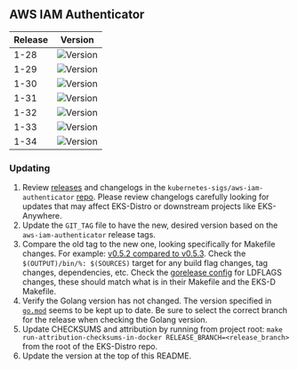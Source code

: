## AWS IAM Authenticator

| Release | Version                                                       |
|---------|---------------------------------------------------------------|
| 1-28    | ![Version](https://img.shields.io/badge/version-v0.6.29-blue) |
| 1-29    | ![Version](https://img.shields.io/badge/version-v0.6.29-blue) |
| 1-30    | ![Version](https://img.shields.io/badge/version-v0.6.29-blue) |
| 1-31    | ![Version](https://img.shields.io/badge/version-v0.6.29-blue) |
| 1-32    | ![Version](https://img.shields.io/badge/version-v0.6.29-blue) |
| 1-33    | ![Version](https://img.shields.io/badge/version-v0.6.29-blue) |
| 1-34    | ![Version](https://img.shields.io/badge/version-v0.6.29-blue) |


### Updating

1. Review [releases](https://github.com/kubernetes-sigs/aws-iam-authenticator/releases)
   and changelogs in the `kubernetes-sigs/aws-iam-authenticator`
   [repo](https://github.com/kubernetes-sigs/aws-iam-authenticator). Please
   review changelogs carefully looking for updates that may affect EKS-Distro or
   downstream projects like EKS-Anywhere.
2. Update the `GIT_TAG` file to have the new, desired version based on the
   `aws-iam-authenticator` release tags.
3. Compare the old tag to the new one, looking specifically for Makefile changes.
   For example:
   [v0.5.2 compared to v0.5.3](https://github.com/kubernetes-sigs/aws-iam-authenticator/compare/v0.5.2...v0.5.3).
   Check the `$(OUTPUT)/bin/%: $(SOURCES)` target for any build flag changes, tag
   changes, dependencies, etc. Check the [gorelease config](https://github.com/kubernetes-sigs/aws-iam-authenticator/blob/master/.goreleaser.yaml)
   for LDFLAGS changes, these should match what is in their Makefile and the EKS-D Makefile.
4. Verify the Golang version has not changed. The version specified in
   [`go.mod`](https://github.com/kubernetes-sigs/aws-iam-authenticator/blob/master/go.mod)
   seems to be kept up to date. Be sure to select the correct branch for the
   release when checking the Golang version.
5. Update CHECKSUMS and attribution by running from project root:
   `make run-attribution-checksums-in-docker RELEASE_BRANCH=<release_branch>`
   from the root of the EKS-Distro repo.
6. Update the version at the top of this README.

